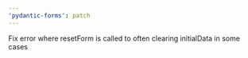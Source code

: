 ```yaml
---
'pydantic-forms': patch
---
```


Fix error where resetForm is called to often clearing initialData in some cases
